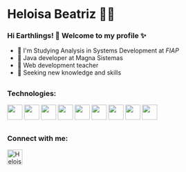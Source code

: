 
<!--
### Hi there 👋
**Helloisa22/Helloisa22** is a ✨ _special_ ✨ repository because its `README.md` (this file) appears on your GitHub profile.

Here are some ideas to get you started:

- 🔭 I’m currently working on ...
- 🌱 I’m currently learning ...
- 👯 I’m looking to collaborate on ...
- 🤔 I’m looking for help with ...
- 💬 Ask me about ...
- 📫 How to reach me: ...
- 😄 Pronouns: ...
- ⚡ Fun fact: ...
🚀 I'm Studying Analysis in Systems Development at FIAP
🚀 Java developer at Magna Sistemas
🚀 web development teacher
🚀 Seeking new knowledge and skills
-->
# Heloisa Beatriz 👩‍💻

### Hi Earthlings! 👋 Welcome to my profile ✨
  
- 🚀 I'm Studying Analysis in Systems Development at *FIAP*
- 🚀 Java developer at Magna Sistemas
- 🚀 Web development teacher
- 🚀 Seeking new knowledge and skills

##
###  Technologies:

<img src = "https://i.imgur.com/SZw5fKK.png" height="35" width="35"/> <img src = "https://i.imgur.com/fY0ajRd.png" height="35" width="35"> <img src = "https://i.imgur.com/opyd6uS.png" height="35" width="35"> <img src = "https://i.imgur.com/N6BnJRl.png" height="35" width="35"> <img src = "https://i.imgur.com/mEF4bj3.png" height="35" width="35"> <img src = "https://i.imgur.com/bMbzppn.png" height="35" width="35"> <img src = "https://git-scm.com/images/logos/downloads/Git-Icon-1788C.png" height="35" width="35"> <img src = "https://getbootstrap.com/docs/4.0/assets/brand/bootstrap-social-logo.png" height="35" width="35"> <img src = "https://i.imgur.com/Ce9bS32.png" height="35" width="35">
<!-- <img src = "https://miro.medium.com/max/816/1*mn6bOs7s6Qbao15PMNRyOA.png" height="35" width="35">  -->

<!-- ##
### Languages
<a href="https://github.com/Helloisa22?tab=repositories"><img height="135px" src="https://github-readme-stats.vercel.app/api?username=Helloisa22&hide_title=true&hide_border=true&show_icons=true&include_all_commits=true&count_private=true&line_height=20&_color=9f9f9f&text_color=9f9f9f&icon_color=79ff97&bg_color=151515&theme=graywhite" />--> <!-- <img height="135px" src="https://github-readme-stats.vercel.app/api/top-langs/?username=Helloisa22&hide_title=false&hide_border=true&layout=compact&langs_count=7,Redventures-Movie-Quotes&text_color=9f9f9f&icon_color=79ff97&bg_color=151515&theme=graywhite" /></a> -->

##
<div  align="left">
  <h3>Connect with me:</h3>  
    <p>
      <a href="https://www.linkedin.com/in/heloisa-beatriz-515139197/" target="_blank"><img align="center" src="https://user-images.githubusercontent.com/52077278/135925928-32dab723-cd9f-4b40-aa16-2397ff1221b3.png" alt="HeloisaBeatriz" height="35" width="35" /></a>
    </p>
</div>
